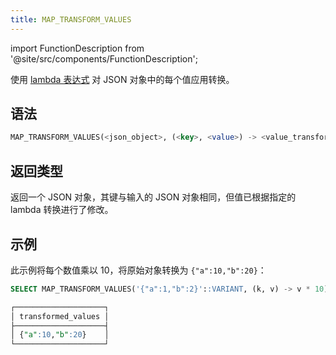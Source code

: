 ```yaml
---
title: MAP_TRANSFORM_VALUES
---
```


import FunctionDescription from '@site/src/components/FunctionDescription';

<FunctionDescription description="引入或更新于：v1.2.762"/>

使用 [lambda 表达式](/sql/stored-procedure-scripting/#lambda-expressions) 对 JSON 对象中的每个值应用转换。

## 语法

```sql
MAP_TRANSFORM_VALUES(<json_object>, (<key>, <value>) -> <value_transformation>)
```

## 返回类型

返回一个 JSON 对象，其键与输入的 JSON 对象相同，但值已根据指定的 lambda 转换进行了修改。

## 示例

此示例将每个数值乘以 10，将原始对象转换为 `{"a":10,"b":20}`：

```sql
SELECT MAP_TRANSFORM_VALUES('{"a":1,"b":2}'::VARIANT, (k, v) -> v * 10) AS transformed_values;

┌────────────────────┐
│ transformed_values │
├────────────────────┤
│ {"a":10,"b":20}    │
└────────────────────┘
```